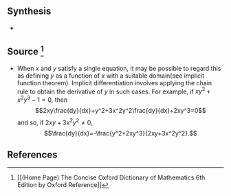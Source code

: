 ## Synthesis
- 
## Source [^1]
- When $x$ and $y$ satisfy a single equation, it may be possible to regard this as defining $y$ as a function of $x$ with a suitable domain(see implicit function theorem). Implicit differentiation involves applying the chain rule to obtain the derivative of $y$ in such cases. For example, if $xy^2+x^2y^3-1=0,$ then $$2xy\frac{dy}{dx}+y^2+3x^2y^2\frac{dy}{dx}+2xy^3=0$$and so, if $2xy + 3x^2y^2 \ne 0$, $$\frac{dy}{dx}=-\frac{y^2+2xy^3}{2xy+3x^2y^2}.$$
## References

[^1]: [[(Home Page) The Concise Oxford Dictionary of Mathematics 6th Edition by Oxford Reference]]